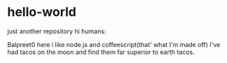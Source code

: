 # hello-world
just another repository
hi humans:

Balpreet0 here i like node.js and coffeescript(that' what I'm made off)
I've had tacos on the moon and find them far superior to earth tacos.
